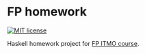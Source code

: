 # FP homework

[![MIT license](https://img.shields.io/badge/license-MIT-blue.svg)](https://github.com/Dogzik/fp-homework/blob/master/LICENSE)

Haskell homework project for [FP ITMO course](https://github.com/jagajaga/FP-course-ITMO).
